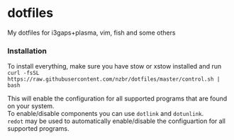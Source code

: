 # dotfiles
My dotfiles for i3gaps+plasma, vim, fish and some others


### Installation  
To install everything, make sure you have stow or xstow installed and run  
`curl -fsSL https://raw.githubusercontent.com/nzbr/dotfiles/master/control.sh | bash`

This will enable the configuration for all supported programs that are found on your system.  
To enable/disable components you can use `dotlink` and `dotunlink`.  
`redot` may be used to automatically enable/disable the configuartion for all supported programs.
